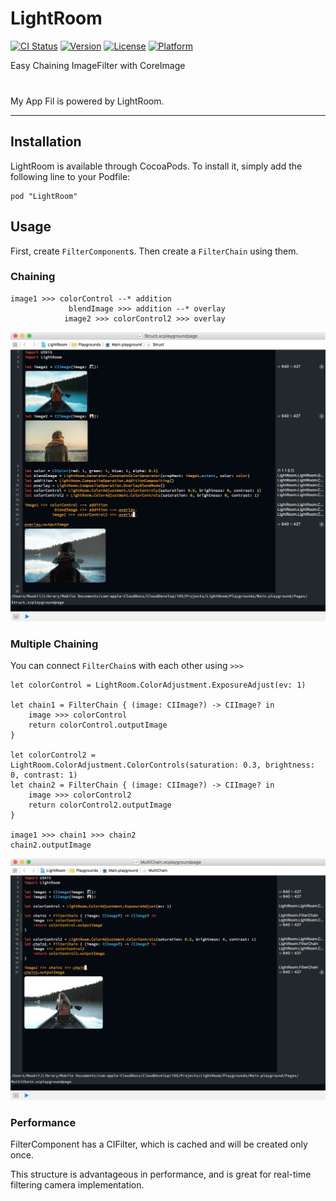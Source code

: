 # LightRoom

[![CI Status](http://img.shields.io/travis/muukii/LightRoom.svg?style=flat)](https://travis-ci.org/muukii/LightRoom)
[![Version](https://img.shields.io/cocoapods/v/LightRoom.svg?style=flat)](http://cocoapods.org/pods/LightRoom)
[![License](https://img.shields.io/cocoapods/l/LightRoom.svg?style=flat)](http://cocoapods.org/pods/LightRoom)
[![Platform](https://img.shields.io/cocoapods/p/LightRoom.svg?style=flat)](http://cocoapods.org/pods/LightRoom)

Easy Chaining ImageFilter with CoreImage

My App Fil is powered by LightRoom.
<a href="https://geo.itunes.apple.com/us/app/fil-cam-photo-filter-for-instagram/id1032563998?mt=8" style="display:inline-block;overflow:hidden;background:url(http://linkmaker.itunes.apple.com/images/badges/en-us/badge_appstore-lrg.svg) no-repeat;width:165px;height:40px;"></a>

---

## Installation

LightRoom is available through CocoaPods. To install it, simply add the following line to your Podfile:

```
pod "LightRoom"
```

## Usage

First, create `FilterComponent`s.
Then create a `FilterChain` using them.

### Chaining

```
image1 >>> colorControl --* addition
             blendImage >>> addition --* overlay
            image2 >>> colorControl2 >>> overlay
```

![](sample_1.png)


### Multiple Chaining

You can connect `FilterChain`s with each other using `>>>`

```
let colorControl = LightRoom.ColorAdjustment.ExposureAdjust(ev: 1)

let chain1 = FilterChain { (image: CIImage?) -> CIImage? in
    image >>> colorControl
    return colorControl.outputImage
}

let colorControl2 = LightRoom.ColorAdjustment.ColorControls(saturation: 0.3, brightness: 0, contrast: 1)
let chain2 = FilterChain { (image: CIImage?) -> CIImage? in
    image >>> colorControl2
    return colorControl2.outputImage
}

image1 >>> chain1 >>> chain2
chain2.outputImage
```

![](sample_2.png)


### Performance

FilterComponent has a CIFilter, which is cached and will be created only once.

This structure is advantageous in performance, and is great for real-time filtering camera implementation.
